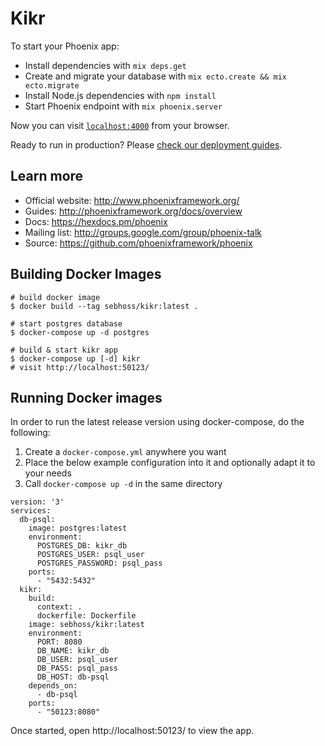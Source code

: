 # Kikr

To start your Phoenix app:

  * Install dependencies with `mix deps.get`
  * Create and migrate your database with `mix ecto.create && mix ecto.migrate`
  * Install Node.js dependencies with `npm install`
  * Start Phoenix endpoint with `mix phoenix.server`

Now you can visit [`localhost:4000`](http://localhost:4000) from your browser.

Ready to run in production? Please [check our deployment guides](http://www.phoenixframework.org/docs/deployment).

## Learn more

  * Official website: http://www.phoenixframework.org/
  * Guides: http://phoenixframework.org/docs/overview
  * Docs: https://hexdocs.pm/phoenix
  * Mailing list: http://groups.google.com/group/phoenix-talk
  * Source: https://github.com/phoenixframework/phoenix

## Building Docker Images

```
# build docker image
$ docker build --tag sebhoss/kikr:latest .

# start postgres database
$ docker-compose up -d postgres

# build & start kikr app
$ docker-compose up [-d] kikr
# visit http://localhost:50123/
```

## Running Docker images

In order to run the latest release version using docker-compose, do the following:

1. Create a `docker-compose.yml` anywhere you want
2. Place the below example configuration into it and optionally adapt it to your needs
3. Call `docker-compose up -d` in the same directory

```
version: '3'
services:
  db-psql:
    image: postgres:latest
    environment:
      POSTGRES_DB: kikr_db
      POSTGRES_USER: psql_user
      POSTGRES_PASSWORD: psql_pass
    ports:
      - "5432:5432"
  kikr:
    build:
      context: .
      dockerfile: Dockerfile
    image: sebhoss/kikr:latest
    environment:
      PORT: 8080
      DB_NAME: kikr_db
      DB_USER: psql_user
      DB_PASS: psql_pass
      DB_HOST: db-psql
    depends_on:
      - db-psql
    ports:
      - "50123:8080" 
```

Once started, open http://localhost:50123/ to view the app.
